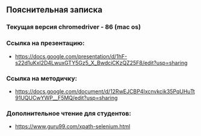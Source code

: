 ## Пояснительная записка


###  Текущая версия chromedriver - 86 (mac os)
### Ссылка на презентацию:
 - https://docs.google.com/presentation/d/1hF-s22d1uKxI2D4LwuxGTY5Gz5_X_BwdciCKzQZ25F8/edit?usp=sharing
### Ссылка на методичку: 
- https://docs.google.com/document/d/12RwEJCBP4Ixcnvkcik35PqUHuTt91UQUCwYWP__F5MQ/edit?usp=sharing
### Дополнительное чтение для студентов: 
- https://www.guru99.com/xpath-selenium.html

